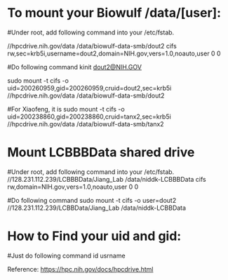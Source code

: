 # To mount your Biowulf /data/[user]:

#Under root, add following command into your /etc/fstab.

//hpcdrive.nih.gov/data /data/biowulf-data-smb/dout2 cifs rw,sec=krb5i,username=dout2,domain=NIH.gov,vers=1.0,noauto,user 0 0

#Do following command
kinit dout2@NIH.GOV

sudo mount -t cifs -o uid=200260959,gid=200260959,cruid=dout2,sec=krb5i //hpcdrive.nih.gov/data /data/biowulf-data-smb/dout2

#For Xiaofeng, it is
sudo mount -t cifs -o uid=200238860,gid=200238860,cruid=tanx2,sec=krb5i //hpcdrive.nih.gov/data /data/biowulf-data-smb/tanx2

# Mount LCBBBData shared drive

#Under root, add following command into your /etc/fstab.
//128.231.112.239/LCBBBData/Jiang_Lab /data/niddk-LCBBBData cifs rw,domain=NIH.gov,vers=1.0,noauto,user 0 0

#Do following command
sudo mount -t cifs -o user=dout2 //128.231.112.239/LCBBData/Jiang_Lab /data/niddk-LCBBData



# How to Find your uid and gid:
#Just do following command
id usrname

Reference: https://hpc.nih.gov/docs/hpcdrive.html 
